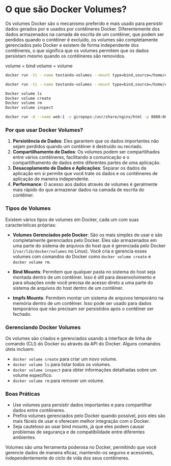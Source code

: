 # O que são Docker Volumes?

Os volumes Docker são o mecanismo preferido e mais usado para persistir dados gerados por e usados por contêineres Docker. Diferentemente dos dados armazenados na camada de escrita de um contêiner, que podem ser perdidos quando o contêiner é excluído, os volumes são completamente gerenciados pelo Docker e existem de forma independente dos contêineres, o que significa que os volumes permitem que os dados persistam mesmo quando os contêineres são removidos.

volume = bind
volume = volume

```bash
docker run -ti --name testando-volumes --mount type=bind,source=/home/elliot/app,target=/giropops-senhas debian
```

```bash
docker run -ti --name testando-volumes --mount type=bind,source=/home/elliot/app,target=/giropops-senhas,readonly debian
```

```bash
Docker volume ls 
Docker volume create
Docker volume rm
Docker volume inspect
```

```bash
docker run -d --name web-1 -v giropops:/usr/share/nginx/html -p 8080:80 nginx
```

### Por que usar Docker Volumes?

1. **Persistência de Dados**: Eles garantem que os dados importantes não sejam perdidos quando um contêiner é destruído ou recriado.
2. **Compartilhamento de Dados**: Os volumes podem ser compartilhados entre vários contêineres, facilitando a comunicação e o compartilhamento de dados entre diferentes partes de uma aplicação.
3. **Desacoplamento de Dados e Aplicações**: Separar os dados da aplicação em si permite que você trate os dados e os contêineres de aplicação de maneira independente.
4. **Performance**: O acesso aos dados através de volumes é geralmente mais rápido do que armazenar dados na camada de escrita do contêiner.

### Tipos de Volumes

Existem vários tipos de volumes em Docker, cada um com suas características próprias:

- **Volumes Gerenciados pelo Docker**: São os mais simples de usar e são completamente gerenciados pelo Docker. Eles são armazenados em uma parte do sistema de arquivos do host que é gerenciada pelo Docker (`/var/lib/docker/volumes` no Linux). Você cria e gerencia esses volumes com comandos do Docker como `docker volume create` e `docker volume rm`.

- **Bind Mounts**: Permitem que qualquer pasta no sistema do host seja montada dentro de um contêiner. Isso é útil para desenvolvimento e para situações onde você precisa de acesso direto a uma parte do sistema de arquivos do host dentro de um contêiner.

- **tmpfs Mounts**: Permitem montar um sistema de arquivos temporário na memória dentro de um contêiner. Isso pode ser usado para dados temporários que não precisam ser persistidos após o contêiner ser fechado.

### Gerenciando Docker Volumes

Os volumes são criados e gerenciados usando a interface de linha de comando (CLI) do Docker ou através da API do Docker. Alguns comandos úteis incluem:

- `docker volume create` para criar um novo volume.
- `docker volume ls` para listar todos os volumes.
- `docker volume inspect` para obter informações detalhadas sobre um volume específico.
- `docker volume rm` para remover um volume.

### Boas Práticas

- Use volumes para persistir dados importantes e para compartilhar dados entre contêineres.
- Prefira volumes gerenciados pelo Docker quando possível, pois eles são mais fáceis de usar e oferecem melhor integração com o Docker.
- Seja cauteloso ao usar bind mounts, já que eles podem causar problemas de segurança e de compatibilidade entre diferentes ambientes.

Volumes são uma ferramenta poderosa no Docker, permitindo que você gerencie dados de maneira eficaz, mantendo-os seguros e acessíveis, independentemente do ciclo de vida dos seus contêineres.